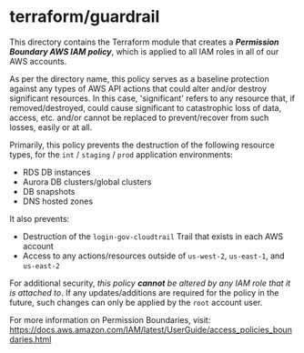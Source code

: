 # terraform/guardrail

This directory contains the Terraform module that creates a ***Permission Boundary AWS IAM policy***, which is applied to all IAM roles in all of our AWS accounts.

As per the directory name, this policy serves as a baseline protection against any types of AWS API actions that could alter and/or destroy significant resources. In this case, 'significant' refers to any resource that, if removed/destroyed, could cause significant to catastrophic loss of data, access, etc. and/or cannot be replaced to prevent/recover from such losses, easily or at all.

Primarily, this policy prevents the destruction of the following resource types, for the `int` / `staging` / `prod` application environments:
- RDS DB instances
- Aurora DB clusters/global clusters
- DB snapshots
- DNS hosted zones

It also prevents:
- Destruction of the `login-gov-cloudtrail` Trail that exists in each AWS account
- Access to any actions/resources outside of `us-west-2`, `us-east-1`, and `us-east-2`

For additional security, *this policy **cannot** be altered by any IAM role that it is attached to*. If any updates/additions are required for the policy in the future, such changes can only be applied by the `root` account user.

For more information on Permission Boundaries, visit: https://docs.aws.amazon.com/IAM/latest/UserGuide/access_policies_boundaries.html


